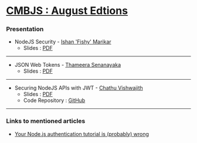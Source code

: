 [CMBJS : August Edtions](http://bit.ly/cmbJSAug17)
==================

### Presentation ###


* NodeJS Security - [Ishan 'Fishy' Marikar ](https://github.com/ishan-marikar)
	* Slides : [PDF](https://github.com/CMBJS/Meetups/raw/master/Auguest%20-%202017/SecurityInNodeJS.pdf)

----
* JSON Web Tokens - [Thameera Senanayaka](https://twitter.com/thameera)
	* Slides : [PDF](https://github.com/CMBJS/Meetups/raw/master/Auguest%20-%202017/jwt.pdf)

----

* Securing NodeJS APIs with JWT - [Chathu Vishwajith](https://chathu.me)
	* Slides : [PDF](https://github.com/CMBJS/Meetups/raw/master/Auguest%20-%202017/SecuringNodeJSAPIsWithJWT.pdf)
	* Code Repository : [GitHub](https://github.com/iamchathu/cmbjs-express-api-auth-demo)

----


### Links to mentioned articles ###

* [Your Node.js authentication tutorial is (probably) wrong](https://hackernoon.com/your-node-js-authentication-tutorial-is-wrong-f1a3bf831a46)